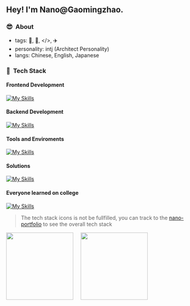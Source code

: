 <h2> Hey! I'm Nano@Gaomingzhao.</h2>

<h3> 😎 &nbsp;About</h3>

- tags: 🎵, 🍟, </>, ✈️
- personality: intj (Architect Personality)
- langs: Chinese, English, Japanese

<h3> 🍬 &nbsp;Tech Stack</h3>

<h4>Frontend Development</h4>

  [![My Skills](https://skillicons.dev/icons?i=html,css,javascript,typescript,vuejs,nuxtjs,svelte,astro,pinia,tailwindcss,sass,less,vuetify,bootstrap,tauri,vite,vitest,vercel,npm,pnpm,yarn)](https://skillicons.dev)
  
<h4>Backend Development</h4>

  [![My Skills](https://skillicons.dev/icons?i=nodejs,express,mongodb)](https://skillicons.dev)
  
<h4>Tools and Enviroments</h4>

  [![My Skills](https://skillicons.dev/icons?i=markdown,vscode,docker,git,figma,postman)](https://skillicons.dev)
  
<h4>Solutions</h4>

  [![My Skills](https://skillicons.dev/icons?i=github,stackoverflow)](https://skillicons.dev)

<h4>Everyone learned on college</h4>

  [![My Skills](https://skillicons.dev/icons?i=c,mysql,python,cpp)](https://skillicons.dev)
  
> The tech stack icons is not be fullfilled, you can track to the [nano-portfolio](https://nano-portfolio-ruby.vercel.app) to see the overall tech stack

<p align="left">
  <img height="180em" src="https://github-readme-stats.vercel.app/api?username=gaomingzhao666&theme=buefy&show_icons=true" />
  &nbsp;&nbsp;&nbsp;
  <img height="180em" src="https://github-readme-stats.vercel.app/api/top-langs/?username=gaomingzhao666&theme=buefy&layout=compact" />
</p>

